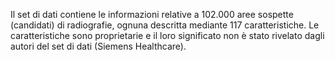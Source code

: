 Il set di dati contiene le informazioni relative a 102.000 aree sospette \(candidati\) di radiografie, ognuna descritta mediante 117 caratteristiche. Le caratteristiche sono proprietarie e il loro significato non è stato rivelato dagli autori del set di dati \(Siemens Healthcare\).

<!---HONumber=58_postMigration-->